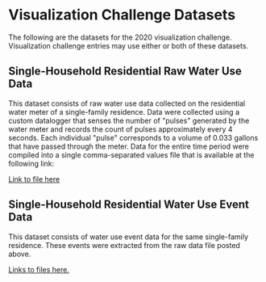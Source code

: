 # Visualization Challenge Datasets

The following are the datasets for the 2020 visualization challenge. Visualization challenge entries may use either or both of these datasets.

## Single-Household Residential Raw Water Use Data
This dataset consists of raw water use data collected on the residential water meter of a single-family residence. Data were collected using a custom datalogger that senses the number of "pulses" generated by the water meter and records the count of pulses approximately every 4 seconds. Each individual "pulse" corresponds to a volume of 0.033 gallons that have passed through the meter. Data for the entire time period were compiled into a single comma-separated values file that is available at the following link:

[Link to file here](https://github.com/UCHIC/CIWS-VisChallenge/blob/master/2020_Challenge/data/Raw_Data.csv)

## Single-Household Residential Water Use Event Data
This dataset consists of water use event data for the same single-family residence. These events were extracted from the raw data file posted above.

[Links to files here.](https://github.com/UCHIC/CIWS-VisChallenge/blob/master/2020_Challenge/data/Classified_Events.csv)

